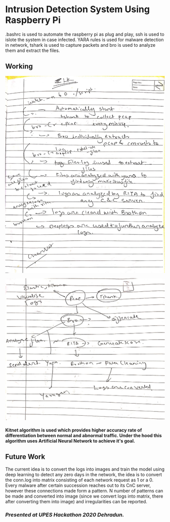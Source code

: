 # Intrusion Detection System Using Raspberry Pi

.bashrc is used to automate the raspberry pi as plug and play, ssh is used to islote the system in case infected. YARA rules is used for malware detection in network, tshark is used to capture packets and bro is used to analyze them and extract the files.

## Working 

![alt text](https://github.com/pravinkumarosingh/projects/blob/master/ids/upes.jpeg)

![alt text](https://github.com/pravinkumarosingh/projects/blob/master/ids/upes1.jpeg)

#### Kitnet algorithm is used which provides higher accuracy rate of differentiation between normal and abnormal traffic. Under the hood this algorithm uses Artificial Neural Network to achieve it's goal.

## Future Work
The current idea is to convert the logs into images and train the model using deep learning to detect any zero days in the network, the idea is to convert the conn.log into matrix consisting of each network request as 1 or a 0. Every malware after certain succession reaches out to its CnC server, however these connections made form a pattern. N number of patterns can be made and converted into image (since we convert logs into matrix, there after converting them into image) and irregularities can be reported.



### _Presented at UPES Hackathon 2020 Dehradun._ ###

